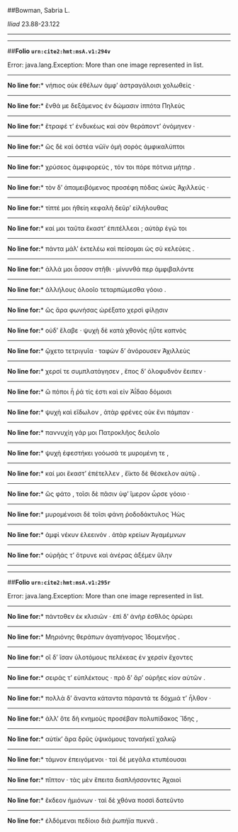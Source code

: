 ##Bowman, Sabria L.

*Iliad* 23.88-23.122

---

---

##**Folio `urn:cite2:hmt:msA.v1:294v`**



Error: java.lang.Exception: More than one image represented in list.

--- 

 **No line for:*** νήπιος οὐκ ἐθέλων ἀμφʼ ἀστραγάλοισι χολωθείς ·

--- 

 **No line for:*** ἔνθά με δεξάμενος ἐν δώμασιν ἱππότα Πηλεὺς

--- 

 **No line for:*** ἔτραφέ τʼ ἐνδυκέως καὶ σὸν θεράποντʼ ὀνόμηνεν ·

--- 

 **No line for:*** ὣς δὲ καὶ ὀστέα νῶϊν ὁμὴ σορὸς ἀμφικαλύπτοι

--- 

 **No line for:*** χρύσεος ἀμφιφορεύς , τόν τοι πόρε πότνια μήτηρ .

--- 

 **No line for:*** τὸν δʼ ἀπαμειβόμενος προσέφη πόδας ὠκὺς Ἀχιλλεύς ·

--- 

 **No line for:*** τίπτέ μοι ἠθείη κεφαλὴ δεῦρʼ εἰλήλουθας

--- 

 **No line for:*** καί μοι ταῦτα ἕκαστʼ ἐπιτέλλεαι ; αὐτὰρ ἐγώ τοι

--- 

 **No line for:*** πάντα μάλʼ ἐκτελέω καὶ πείσομαι ὡς σὺ κελεύεις .

--- 

 **No line for:*** ἀλλά μοι ἆσσον στῆθι · μίνυνθά περ ἀμφιβαλόντε

--- 

 **No line for:*** ἀλλήλους ὀλοοῖο τεταρπώμεσθα γόοιο .

--- 

 **No line for:*** ὣς ἄρα φωνήσας ὠρέξατο χερσὶ φίλῃσιν

--- 

 **No line for:*** οὐδʼ ἔλαβε · ψυχὴ δὲ κατὰ χθονὸς ἠΰτε καπνὸς

--- 

 **No line for:*** ᾤχετο τετριγυῖα · ταφὼν δʼ ἀνόρουσεν Ἀχιλλεὺς

--- 

 **No line for:*** χερσί τε συμπλατάγησεν , ἔπος δʼ ὀλοφυδνὸν ἔειπεν ·

--- 

 **No line for:*** ὢ πόποι ἦ ῥά τίς ἐστι καὶ εἰν Ἀΐδαο δόμοισι

--- 

 **No line for:*** ψυχὴ καὶ εἴδωλον , ἀτὰρ φρένες οὐκ ἔνι πάμπαν ·

--- 

 **No line for:*** παννυχίη γάρ μοι Πατροκλῆος δειλοῖο

--- 

 **No line for:*** ψυχὴ ἐφεστήκει γοόωσά τε μυρομένη τε ,

--- 

 **No line for:*** καί μοι ἕκαστʼ ἐπέτελλεν , ἔϊκτο δὲ θέσκελον αὐτῷ .

--- 

 **No line for:*** ὣς φάτο , τοῖσι δὲ πᾶσιν ὑφʼ ἵμερον ὦρσε γόοιο ·

--- 

 **No line for:*** μυρομένοισι δὲ τοῖσι φάνη ῥοδοδάκτυλος Ἠὼς

--- 

 **No line for:*** ἀμφὶ νέκυν ἐλεεινόν . ἀτὰρ κρείων Ἀγαμέμνων

--- 

 **No line for:*** οὐρῆάς τʼ ὄτρυνε καὶ ἀνέρας ἀξέμεν ὕλην

---

---

##**Folio `urn:cite2:hmt:msA.v1:295r`**



Error: java.lang.Exception: More than one image represented in list.

--- 

 **No line for:*** πάντοθεν ἐκ κλισιῶν · ἐπὶ δʼ ἀνὴρ ἐσθλὸς ὀρώρει

--- 

 **No line for:*** Μηριόνης θεράπων ἀγαπήνορος Ἰδομενῆος .

--- 

 **No line for:*** οἳ δʼ ἴσαν ὑλοτόμους πελέκεας ἐν χερσὶν ἔχοντες

--- 

 **No line for:*** σειράς τʼ εὐπλέκτους · πρὸ δʼ ἄρʼ οὐρῆες κίον αὐτῶν .

--- 

 **No line for:*** πολλὰ δʼ ἄναντα κάταντα πάραντά τε δόχμιά τʼ ἦλθον ·

--- 

 **No line for:*** ἀλλʼ ὅτε δὴ κνημοὺς προσέβαν πολυπίδακος Ἴδης ,

--- 

 **No line for:*** αὐτίκʼ ἄρα δρῦς ὑψικόμους ταναήκεϊ χαλκῷ

--- 

 **No line for:*** τάμνον ἐπειγόμενοι · ταὶ δὲ μεγάλα κτυπέουσαι

--- 

 **No line for:*** πῖπτον · τὰς μὲν ἔπειτα διαπλήσσοντες Ἀχαιοὶ

--- 

 **No line for:*** ἔκδεον ἡμιόνων · ταὶ δὲ χθόνα ποσσὶ δατεῦντο

--- 

 **No line for:*** ἐλδόμεναι πεδίοιο διὰ ῥωπήϊα πυκνά .